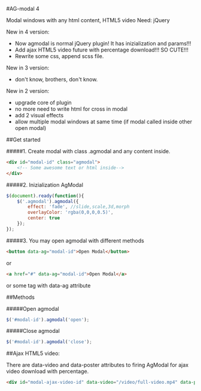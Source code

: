 #AG-modal 4

Modal windows with any html content, HTML5 video
Need: jQuery

New in 4 version:
* Now agmodal is normal jQuery plugin! It has inizialization and params!!!
* Add ajax HTML5 video future with percentage download!!! SO CUTE!!!
* Rewrite some css, append scss file.

New in 3 version:
* don't know, brothers, don't know.

New in 2 version:
* upgrade core of plugin
* no more need to write html for cross in modal
* add 2 visual effects
* allow multiple modal windows at same time (if modal called inside other open modal)

##Get started


#####1. Create modal with class .agmodal and any content inside.
```html
<div id="modal-id" class="agmodal">
	<!-- Some awesome text or html inside-->
</div>
```

#####2. Inizialization AgModal
```javascript
$(document).ready(function(){
	$('.agmodal').agmodal({
		effect: 'fade', //slide,scale,3d,morph
		overlayColor: 'rgba(0,0,0,0.5)',
		center: true
	});
});
```

#####3. You may open agmodal with different methods
```html
<button data-ag="modal-id">Open Modal</button>
```
or
```html
<a href="#" data-ag="modal-id">Open Modal</a>
```
or
some tag with data-ag attribute


##Methods


#####Open agmodal

```javascript
$('#modal-id').agmodal('open');
```

#####Close agmodal

```javascript
$('#modal-id').agmodal('close');
```



##Ajax HTML5 video:

There are data-video and data-poster attributes to firing AgModal for ajax video download with percentage.

```html
<div id="modal-ajax-video-id" data-video="/video/full-video.mp4" data-poster="/images/poster.jpg" class="agmodal agmodal--video"></div>
```
